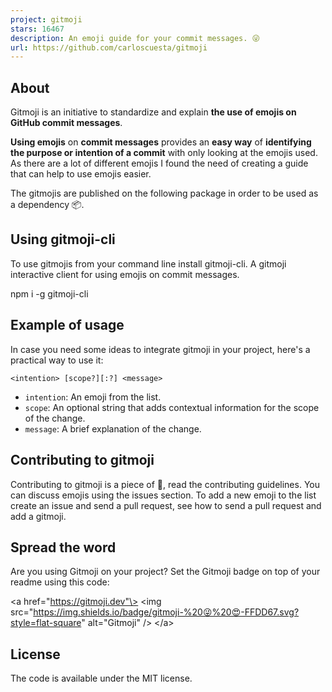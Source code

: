 ```yaml
---
project: gitmoji
stars: 16467
description: An emoji guide for your commit messages. 😜 
url: https://github.com/carloscuesta/gitmoji
---
```


About
-----

Gitmoji is an initiative to standardize and explain **the use of emojis on GitHub commit messages**.

**Using emojis** on **commit messages** provides an **easy way** of **identifying the purpose or intention of a commit** with only looking at the emojis used. As there are a lot of different emojis I found the need of creating a guide that can help to use emojis easier.

The gitmojis are published on the following package in order to be used as a dependency 📦.

Using gitmoji-cli
-----------------

To use gitmojis from your command line install gitmoji-cli. A gitmoji interactive client for using emojis on commit messages.

npm i -g gitmoji-cli

Example of usage
----------------

In case you need some ideas to integrate gitmoji in your project, here's a practical way to use it:

```
<intention> [scope?][:?] <message>
```

-   `intention`: An emoji from the list.
-   `scope`: An optional string that adds contextual information for the scope of the change.
-   `message`: A brief explanation of the change.

Contributing to gitmoji
-----------------------

Contributing to gitmoji is a piece of 🍰, read the contributing guidelines. You can discuss emojis using the issues section. To add a new emoji to the list create an issue and send a pull request, see how to send a pull request and add a gitmoji.

Spread the word
---------------

Are you using Gitmoji on your project? Set the Gitmoji badge on top of your readme using this code:

<a href\="https://gitmoji.dev"\>
  <img
    src\="https://img.shields.io/badge/gitmoji-%20😜%20😍-FFDD67.svg?style=flat-square"
    alt\="Gitmoji"
  />
</a\>

License
-------

The code is available under the MIT license.
